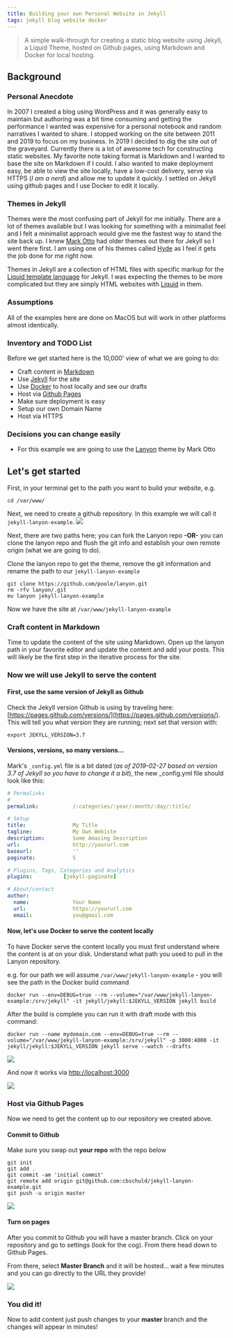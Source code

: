 ```yaml
---
title: Building your own Personal Website in Jekyll
tags: jekyll blog website docker
---
```


> A simple walk-through for creating a static blog website using Jekyll, a Liquid Theme, hosted on Github pages, using Markdown and Docker for local hosting.

## Background

### Personal Anecdote
In 2007 I created a blog using WordPress and it was generally easy to maintain but authoring was a bit time consuming and getting the performance I wanted was expensive for a personal notebook and random narratives I wanted to share.  I stopped working on the site between 2011 and 2019 to focus on my business.  In 2019 I decided to dig the site out of the graveyard.  Currently there is a lot of awesome tech for constructing static websites.  My favorite note taking format is Markdown and I wanted to base the site on Markdown if I could.  I also wanted to make deployment easy, be able to view the site locally, have a low-cost delivery, serve via HTTPS (*I am a nerd*) and allow me to update it quickly.  I settled on Jekyll using github pages and I use Docker to edit it locally.

### Themes in Jekyll
Themes were the most confusing part of Jekyll for me initially.  There are a lot of themes available but I was looking for something with a minimalist feel and I felt a minimalist approach would give me the fastest way to stand the site back up.  I knew [Mark Otto](http://mdo.fm/) had older themes out there for Jekyll so I went there first.  I am using one of his themes called [Hyde](http://hyde.getpoole.com/) as I feel it gets the job done for me right now.

Themes in Jekyll are a collection of HTML files with specific markup for the [Liquid template language](https://shopify.github.io/liquid/) for Jekyll.  I was expecting the themes to be more complicated but they are simply HTML websites with [Liquid](https://shopify.github.io/liquid/) in them. 

### Assumptions
All of the examples here are done on MacOS but will work in other platforms almost identically. 

### Inventory and TODO List
Before we get started here is the 10,000' view of what we are going to do:
+ Craft content in [Markdown](https://www.markdownguide.org/)
+ Use [Jekyll](https://jekyllrb.com/) for the site
+ Use [Docker](https://www.docker.com/) to host locally and see our drafts
+ Host via [Github Pages](https://pages.github.com/)
+ Make sure deployment is easy
+ Setup our own Domain Name
+ Host via HTTPS

### Decisions you can change easily

+ For this example we are going to use the [Lanyon](https://github.com/poole/lanyon) theme by Mark Otto

## Let's get started

First, in your terminal get to the path you want to build your website, e.g.
```shell
cd /var/www/
```

Next, we need to create a github repository.  In this example we will call it `jekyll-lanyon-example`.
<img src="/public/images/create-repository-jekyll-lanyon.png" class="screenshot"/>

Next, there are two paths here; you can fork the Lanyon repo **-OR-** you can clone the lanyon repo and flush the git info and establish your own remote origin (what we are going to do).

Clone the lanyon repo to get the theme, remove the git information and rename the path to our `jekyll-lanyon-example`
```shell
git clone https://github.com/poole/lanyon.git
rm -rfv lanyon/.git
mv lanyon jekyll-lanyon-example
```

Now we have the site at `/var/www/jekyll-lanyon-example`

### Craft content in Markdown

Time to update the content of the site using Markdown.  Open up the lanyon path in your favorite editor and update the content and add your posts.  This will likely be the first step in the iterative process for the site.

### Now we will use Jekyll to serve the content

#### First, use the same version of Jekyll as Github
Check the Jekyll version Github is using by traveling here: [https://pages.github.com/versions/](https://pages.github.com/versions/).  This will tell you what version they are running; next set that version with:
```shell
export JEKYLL_VERSION=3.7
```

#### Versions, versions, so many versions...
Mark's `_config.yml` file is a bit dated (*as of 2019-02-27 based on version 3.7 of Jekyll so you have to change it a bit*), the new _config.yml file should look like this:
```yaml
# Permalinks
#
permalink:           /:categories/:year/:month/:day/:title/

# Setup
title:               My Title
tagline:             My Own Webiste
description:         Some Amazing Description
url:                 http://yoururl.com
baseurl:             ''
paginate:            5

# Plugins, Tags, Categories and Analytics  
plugins:          [jekyll-paginate]

# About/contact
author:
  name:              Your Name
  url:               https://yoururl.com
  email:             you@gmail.com
```

#### Now, let's use Docker to serve the content locally
To have Docker serve the content locally you must first understand where the content is at on your disk.  Understand what path you used to pull in the Lanyon repository.

e.g. for our path we will assume `/var/www/jekyll-lanyon-example` - you will see the path in the Docker build command

```shell
docker run --env=DEBUG=true --rm --volume="/var/www/jekyll-lanyon-example:/srv/jekyll" -it jekyll/jekyll:$JEKYLL_VERSION jekyll build
```

After the build is complete you can run it with draft mode with this command:
```shell
docker run --name mydomain.com --env=DEBUG=true --rm --volume="/var/www/jekyll-lanyon-example:/srv/jekyll" -p 3000:4000 -it jekyll/jekyll:$JEKYLL_VERSION jekyll serve --watch --drafts
```

<img src="/public/images/jekyll-running-locally-for-example.png" class="screenshot"/>

And now it works via [http://localhost:3000](http://localhost:3000)

<img src="/public/images/lanyon-running.png" class="screenshot"/>

### Host via Github Pages
Now we need to get the content up to our repository we created above.

#### Commit to Github
Make sure you swap out **your repo** with the repo below
```shell
git init
git add .
git commit -am 'initial commit'
git remote add origin git@github.com:cbschuld/jekyll-lanyon-example.git
git push -u origin master
```

<img src="/public/images/lanyon-adding-to-github.png" class="screenshot">

#### Turn on pages
After you commit to Github you will have a master branch.  Click on your repository and go to settings (look for the cog).  From there head down to Github Pages.

From there, select **Master Branch** and it will be hosted... wait a few minutes and you can go directly to the URL they provide!

<img src="/public/images/lanyon-master-branch-github-pages.png" class="screenshot">



### You did it!
Now to add content just push changes to your **master** branch and the changes will appear in minutes!